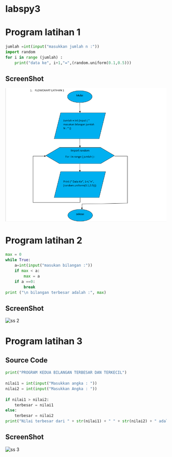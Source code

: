 # labspy3
# Program latihan 1
```python
jumlah =int(input("masukkan jumlah n :"))
import random
for i in range (jumlah) :
    print("data ke", i+1,"=",(random.uniform(0.1,0.5)))
```
## ScreenShot
![ss 1](latihan1.png)
# Program latihan 2
```python
max = 0
while True:
    a=int(input("masukan bilangan :"))
    if max < a:
        max = a
    if a ==0:
        break
print ("\n bilangan terbesar adalah :", max)
```
## ScreenShot
![ss 2](latihan2.png)
# Program latihan 3
## Source Code
```python
print("PROGRAM KEDUA BILANGAN TERBESAR DAN TERKECIL")

nilai1 = int(input("Masukkan angka : "))
nilai2 = int(input("Masukkan Angka : "))

if nilai1 > nilai2:
    terbesar = nilai1
else:
    terbesar = nilai2
print("Nilai terbesar dari " + str(nilai1) + " " + str(nilai2) + " adalah " + str(terbesar))
```
## ScreenShot
![ss 3](latihan3.png)

